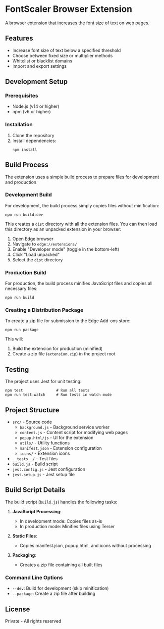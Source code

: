 # FontScaler Browser Extension

A browser extension that increases the font size of text on web pages.

## Features

- Increase font size of text below a specified threshold
- Choose between fixed size or multiplier methods
- Whitelist or blacklist domains
- Import and export settings

## Development Setup

### Prerequisites

- Node.js (v14 or higher)
- npm (v6 or higher)

### Installation

1. Clone the repository
2. Install dependencies:
   ```
   npm install
   ```

## Build Process

The extension uses a simple build process to prepare files for development and production.

### Development Build

For development, the build process simply copies files without minification:

```
npm run build:dev
```

This creates a `dist` directory with all the extension files. You can then load this directory as an unpacked extension in your browser:

1. Open Edge browser
2. Navigate to `edge://extensions/`
3. Enable "Developer mode" (toggle in the bottom-left)
4. Click "Load unpacked"
5. Select the `dist` directory

### Production Build

For production, the build process minifies JavaScript files and copies all necessary files:

```
npm run build
```

### Creating a Distribution Package

To create a zip file for submission to the Edge Add-ons store:

```
npm run package
```

This will:
1. Build the extension for production (minified)
2. Create a zip file (`extension.zip`) in the project root

## Testing

The project uses Jest for unit testing:

```
npm test               # Run all tests
npm run test:watch     # Run tests in watch mode
```

## Project Structure

- `src/` - Source code
  - `background.js` - Background service worker
  - `content.js` - Content script for modifying web pages
  - `popup.html/js` - UI for the extension
  - `utils/` - Utility functions
  - `manifest.json` - Extension configuration
  - `icons/` - Extension icons
- `__tests__/` - Test files
- `build.js` - Build script
- `jest.config.js` - Jest configuration
- `jest.setup.js` - Jest setup file

## Build Script Details

The build script (`build.js`) handles the following tasks:

1. **JavaScript Processing**:
   - In development mode: Copies files as-is
   - In production mode: Minifies files using Terser

2. **Static Files**:
   - Copies manifest.json, popup.html, and icons without processing

3. **Packaging**:
   - Creates a zip file containing all built files

### Command Line Options

- `--dev`: Build for development (skip minification)
- `--package`: Create a zip file after building

## License

Private - All rights reserved